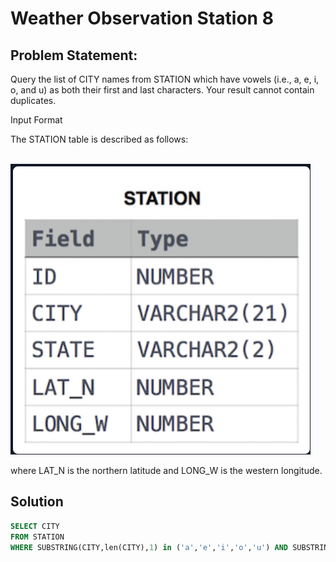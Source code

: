 # Weather Observation Station 8

## Problem Statement:
Query the list of CITY names from STATION which have vowels (i.e., a, e, i, o, and u) as both their first and last characters. Your result cannot contain duplicates.

Input Format

The STATION table is described as follows:

<br>![](./Images/STATION.PNG)

where LAT_N is the northern latitude and LONG_W is the western longitude.

## Solution

```SQL
SELECT CITY
FROM STATION
WHERE SUBSTRING(CITY,len(CITY),1) in ('a','e','i','o','u') AND SUBSTRING(CITY,1,1) in ('a','e','i','o','u')
```